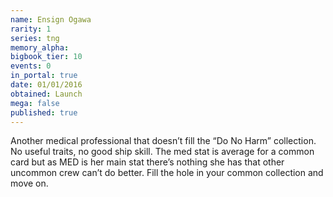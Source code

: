 ```yaml
---
name: Ensign Ogawa
rarity: 1
series: tng
memory_alpha:
bigbook_tier: 10
events: 0
in_portal: true
date: 01/01/2016
obtained: Launch
mega: false
published: true
---
```


Another medical professional that doesn’t fill the “Do No Harm” collection. No useful traits, no good ship skill. The med stat is average for a common card but as MED is her main stat there’s nothing she has that other uncommon crew can’t do better. Fill the hole in your common collection and move on.
